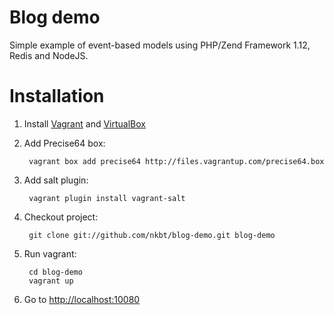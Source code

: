 Blog demo
====

Simple example of event-based models using PHP/Zend Framework 1.12, Redis and NodeJS.

Installation
====

1. Install [Vagrant](http://www.vagrantup.com/) and [VirtualBox](https://www.virtualbox.org/)
2. Add Precise64 box:

        vagrant box add precise64 http://files.vagrantup.com/precise64.box
    
3. Add salt plugin:

        vagrant plugin install vagrant-salt
    
4. Checkout project:
    
        git clone git://github.com/nkbt/blog-demo.git blog-demo

5. Run vagrant:

        cd blog-demo
        vagrant up
    
6. Go to [http://localhost:10080](http://localhost:10080)
